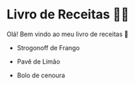 # Livro de Receitas :woman_cook: 

Olá! Bem vindo ao meu livro de receitas :wave:

 - Strogonoff de Frango

- Pavê de Limão
 - Bolo de cenoura